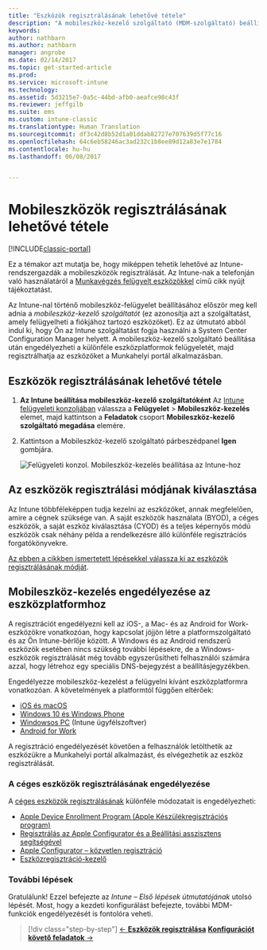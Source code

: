 ```yaml
---
title: "Eszközök regisztrálásának lehetővé tétele"
description: "A mobileszköz-kezelő szolgáltató (MDM-szolgáltató) beállítása és az iOS-, Windows-, Android- és Mac-eszközök regisztrálásának engedélyezése"
keywords: 
author: nathbarn
ms.author: nathbarn
manager: angrobe
ms.date: 02/14/2017
ms.topic: get-started-article
ms.prod: 
ms.service: microsoft-intune
ms.technology: 
ms.assetid: 5d3215e7-0a5c-44bd-afb0-aeafce98c43f
ms.reviewer: jeffgilb
ms.suite: ems
ms.custom: intune-classic
ms.translationtype: Human Translation
ms.sourcegitcommit: df3c42d8b52d1a01ddab82727e707639d5f77c16
ms.openlocfilehash: 64c6eb58246ac3ad232c1b8ee89d12a83e7e1784
ms.contentlocale: hu-hu
ms.lasthandoff: 06/08/2017


---
```


# <a name="enable-enrollment-for-mobile-devices"></a>Mobileszközök regisztrálásának lehetővé tétele

[!INCLUDE[classic-portal](../includes/classic-portal.md)]

Ez a témakor azt mutatja be, hogy miképpen tehetik lehetővé az Intune-rendszergazdák a mobileszközök regisztrálását. Az Intune-nak a telefonján való használatáról a [Munkavégzés felügyelt eszközökkel](https://docs.microsoft.com/intune-user-help/company-portal-frequently-asked-questions) című cikk nyújt tájékoztatást.

Az Intune-nal történő mobileszköz-felügyelet beállításához először meg kell adnia a *mobileszköz-kezelő szolgáltatót* (ez azonosítja azt a szolgáltatást, amely felügyelheti a fiókjához tartozó eszközöket). Ez az útmutató abból indul ki, hogy Ön az Intune szolgáltatást fogja használni a System Center Configuration Manager helyett. A mobileszköz-kezelő szolgáltató beállítása után engedélyezheti a különféle eszközplatformok felügyeletét, majd regisztrálhatja az eszközöket a Munkahelyi portál alkalmazásban.

## <a name="enable-device-enrollment"></a>Eszközök regisztrálásának lehetővé tétele

1. **Az Intune beállítása mobileszköz-kezelő szolgáltatóként**
    Az [Intune felügyeleti konzoljában](https://manage.microsoft.com/) válassza a **Felügyelet** > **Mobileszköz-kezelés** elemet, majd kattintson a **Feladatok** csoport **Mobileszköz-kezelő szolgáltató megadása** elemére.  

2. Kattintson a Mobileszköz-kezelő szolgáltató párbeszédpanel **Igen** gombjára.

    ![Felügyeleti konzol. Mobileszköz-kezelés beállítása az Intune-hoz](../media/intune-mdm-authority.png)

## <a name="choose-how-to-enroll-devices"></a>Az eszközök regisztrálási módjának kiválasztása

Az Intune többféleképpen tudja kezelni az eszközöket, annak megfelelően, amire a cégnek szüksége van. A saját eszközök használata (BYOD), a céges eszközök, a saját eszköz kiválasztása (CYOD) és a teljes képernyős módú eszközök csak néhány példa a rendelkezésre álló különféle regisztrációs forgatókönyvekre.

[Az ebben a cikkben ismertetett lépésekkel válassza ki az eszközök regisztrálásának módját](choose-how-to-enroll-devices1.md).

## <a name="enable-mdm-for-your-device-platform"></a>Mobileszköz-kezelés engedélyezése az eszközplatformhoz
A regisztrációt engedélyezni kell az iOS-, a Mac- és az Android for Work-eszközökre vonatkozóan, hogy kapcsolat jöjjön létre a platformszolgáltató és az Ön Intune-bérlője között. A Windows és az Android rendszerű eszközök esetében nincs szükség további lépésekre, de a Windows-eszközök regisztrálását még tovább egyszerűsítheti felhasználói számára azzal, hogy létrehoz egy speciális DNS-bejegyzést a beállításjegyzékben.

Engedélyezze mobileszköz-kezelést a felügyelni kívánt eszközplatformra vonatkozóan. A követelmények a platformtól függően eltérőek:

- [iOS és macOS](/intune-classic/deploy-use/set-up-ios-and-mac-management-with-microsoft-intune)
- [Windows 10 és Windows Phone](/intune-classic/deploy-use/set-up-windows-device-management-with-microsoft-intune)
- [Windowsos PC](/intune-classic/deploy-use/manage-windows-pcs-with-microsoft-intune) (Intune ügyfélszoftver)
- [Android for Work](/intune-classic/deploy-use/set-up-android-for-work)

A regisztráció engedélyezését követően a felhasználók letölthetik az eszközükre a Munkahelyi portál alkalmazást, és elvégezhetik az eszköz regisztrálását.

### <a name="enable-company-owned-device-enrollment"></a>A céges eszközök regisztrálásának engedélyezése
A [céges eszközök regisztrálásának](/intune-classic/deploy-use/manage-corporate-owned-devices) különféle módozatait is engedélyezheti:
- [Apple Device Enrollment Program (Apple Készülékregisztrációs program)](/intune-classic/deploy-use/ios-device-enrollment-program-in-microsoft-intune)
- [Regisztrálás az Apple Configurator és a Beállítási asszisztens segítségével](/intune-classic/deploy-use/ios-setup-assistant-enrollment-in-microsoft-intune)
- [Apple Configurator – közvetlen regisztráció](/intune-classic/deploy-use/ios-direct-enrollment-in-microsoft-intune)
- [Eszközregisztráció-kezelő](/intune-classic/deploy-use/enroll-corporate-owned-devices-with-the-device-enrollment-manager-in-microsoft-intune)

### <a name="next-steps"></a>További lépések
Gratulálunk! Ezzel befejezte az *Intune – Első lépések útmutatójának* utolsó lépését. Most, hogy a kezdeti konfigurálást befejezte, további MDM-funkciók engedélyezését is fontolóra veheti.

>[!div class="step-by-step"]
>[&larr; **Eszközök regisztrálása**](.\start-with-a-paid-subscription-to-microsoft-intune-step-8.md)     [**Konfigurációt követő feladatok** &rarr;](.\post-configuration-tasks.md)  

